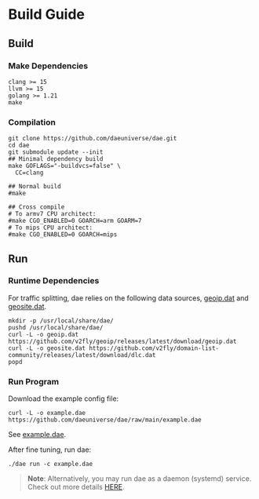 # Build Guide

## Build

### Make Dependencies

```shell
clang >= 15
llvm >= 15
golang >= 1.21
make
```

### Compilation

```shell
git clone https://github.com/daeuniverse/dae.git
cd dae
git submodule update --init
## Minimal dependency build
make GOFLAGS="-buildvcs=false" \
  CC=clang

## Normal build
#make

## Cross compile
# To armv7 CPU architect:
#make CGO_ENABLED=0 GOARCH=arm GOARM=7
# To mips CPU architect:
#make CGO_ENABLED=0 GOARCH=mips
```

## Run

### Runtime Dependencies

For traffic splitting, dae relies on the following data sources, [geoip.dat](https://github.com/v2fly/geoip/releases/latest) and [geosite.dat](https://github.com/v2fly/domain-list-community/releases/latest).

```shell
mkdir -p /usr/local/share/dae/
pushd /usr/local/share/dae/
curl -L -o geoip.dat https://github.com/v2fly/geoip/releases/latest/download/geoip.dat
curl -L -o geosite.dat https://github.com/v2fly/domain-list-community/releases/latest/download/dlc.dat
popd
```

### Run Program

Download the example config file:

```shell
curl -L -o example.dae https://github.com/daeuniverse/dae/raw/main/example.dae
```

See [example.dae](https://github.com/daeuniverse/dae/blob/main/example.dae).

After fine tuning, run dae:

```shell
./dae run -c example.dae
```

> **Note**: Alternatively, you may run dae as a daemon (systemd) service. Check out more details [HERE](run-as-daemon.md).
